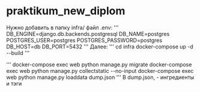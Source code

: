 # praktikum_new_diplom
Нужно добавить в папку infra/ файл .env:
'''
DB_ENGINE=django.db.backends.postgresql
DB_NAME=postgres
POSTGRES_USER=postgres
POSTGRES_PASSWORD=postgres
DB_HOST=db
DB_PORT=5432
'''
Далее:
'''
cd infra
docker-compose up -d --build
'''

'''
docker-compose exec web python manage.py migrate
docker-compose exec web python manage.py collectstatic --no-input
docker-compose exec web python manage.py loaddata dump.json 
'''
В dump.json, - ингредиенты и тэги